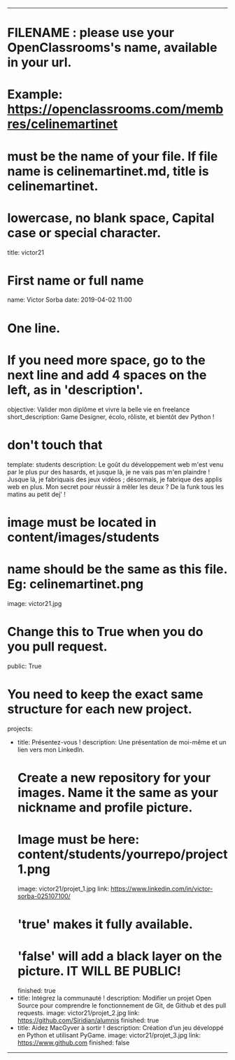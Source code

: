 ---

# FILENAME : please use your OpenClassrooms's name, available in your url.
# Example: https://openclassrooms.com/membres/celinemartinet
# must be the name of your file. If file name is celinemartinet.md, title is celinemartinet.
# lowercase, no blank space, Capital case or special character.
title: victor21

# First name or full name
name: Victor Sorba
date: 2019-04-02 11:00

# One line.
# If you need more space, go to the next line and add 4 spaces on the left, as in 'description'.
objective: Valider mon diplôme et vivre la belle vie en freelance
short_description: Game Designer, écolo, rôliste, et bientôt dev Python !

# don't touch that
template: students
description:
    Le goût du développement web m'est venu par le plus pur des hasards, et jusque là, je ne
    vais pas m'en plaindre ! Jusque là, je fabriquais des jeux vidéos ; désormais, je 
    fabrique des applis web en plus. Mon secret pour réussir à mêler les deux ? De la funk
    tous les matins au petit dej' !

# image must be located in content/images/students
# name should be the same as this file. Eg: celinemartinet.png
image: victor21.jpg

# Change this to True when you do you pull request.
public: True

# You need to keep the exact same structure for each new project.
projects:
  - title: Présentez-vous !
    description: Une présentation de moi-même et un lien vers mon LinkedIn.
    # Create a new repository for your images. Name it the same as your nickname and profile picture.
    # Image must be here: content/students/yourrepo/project1.png
    image: victor21/projet_1.jpg
    link: https://www.linkedin.com/in/victor-sorba-025107100/
    # 'true' makes it fully available.
    # 'false' will add a black layer on the picture. IT WILL BE PUBLIC!
    finished: true
  - title: Intégrez la communauté !
    description: Modifier un projet Open Source pour comprendre le fonctionnement de Git, de Github et des pull requests. 
    image: victor21/projet_2.jpg
    link: https://github.com/Siridian/alumnis
    finished: true
  - title: Aidez MacGyver à sortir !
    description: Création d’un jeu développé en Python et utilisant PyGame.
    image: victor21/projet_3.jpg
    link: https://www.github.com
    finished: false
---